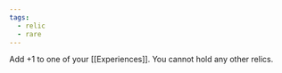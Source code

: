 ```yaml
---
tags:
  - relic
  - rare
---
```

Add +1 to one of your [[Experiences]]. You cannot hold any other relics.